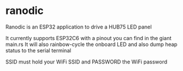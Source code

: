 # ranodic

Ranodic is an ESP32 application to drive a HUB75 LED panel

It currently supports ESP32C6 with a pinout you can find in the giant main.rs
It will also rainbow-cycle the onboard LED and also dump heap status to the serial terminal

SSID must hold your WiFi SSID and PASSWORD the WiFi password
